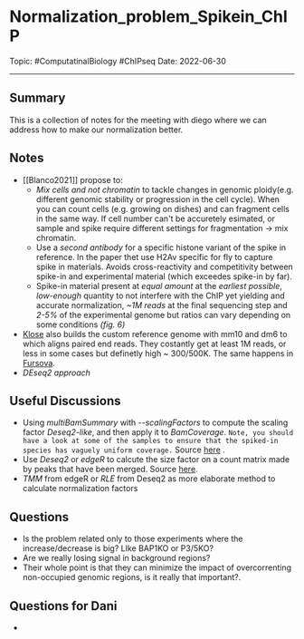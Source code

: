 
# Normalization_problem_Spikein_ChIP
Topic: #ComputatinalBiology #ChIPseq 
Date: 2022-06-30

---

## Summary
This is a collection of notes for the meeting with diego where we can address how to make  our normalization better.

## Notes
- [[Blanco2021]] propose to:
	- *Mix cells and not chromatin* to tackle changes in genomic ploidy(e.g. different genomic stability or progression in the cell cycle). When you can count cells (e.g. growing on dishes) and can fragment cells in the same way. If cell number can't be accuretely esimated, or sample and spike require different settings for fragmentation -> mix chromatin.
	- Use a *second antibody* for a specific histone variant of the spike in reference. In the paper thet use H2Av specific for fly to capture spike in materials. Avoids cross-reactivity and competitivity between spike-in and experimental material (which exceedes spike-in by far).
	- Spike-in material present at *equal amount* at the *earliest possible*, *low-enough* quantity to not interfere with the ChIP yet yielding and accurate normalization, *~1M reads* at the final sequencing step and *2-5%* of the experimental genome but ratios can vary depending on some conditions *(fig. 6)*
- [Klose](https://www.nature.com/articles/s41594-021-00661-y#MOESM3) also builds the custom reference genome with mm10 and dm6 to which aligns paired end reads. They costantly get at least 1M reads, or less in some cases but definetly high ~ 300/500K. The same happens in [Fursova](https://www.sciencedirect.com/science/article/pii/S109727651930228X?via%3Dihub#sec4).
- *DEseq2 approach* 


## Useful Discussions
- Using *multiBamSummary* with *--scalingFactors* to compute the scaling factor *Deseq2-like*, and then apply it to *BamCoverage*. 
`Note, you should have a look at some of the samples to ensure that the spiked-in species has vaguely uniform coverage.` Source [here](https://github.com/deeptools/deepTools/issues/1073) .
- Use *Deseq2* or *edgeR* to calcute the size factor on a count matrix made by peaks that have been merged. Source [here](https://www.biostars.org/p/454497/).
- *TMM* from edgeR or *RLE* from Deseq2 as more elaborate method to calculate normalization factors

## Questions
- Is the problem related only to those experiments where the increase/decrease is big? LIke BAP1KO or P3/5KO?
- Are we really losing signal in background regions?
- Their whole point is that they can minimize the impact of overcorrenting non-occupied genomic regions, is it really that important?.


## Questions for Dani
- 



